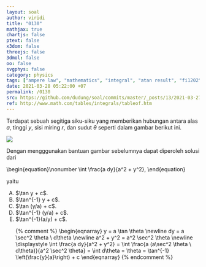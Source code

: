 ```yaml
---
layout: soal
author: viridi
title: "0130"
mathjax: true
chartjs: false
ptext: false
x3dom: false
threejs: false
3dmol: false
oo: false
svgphys: false
category: physics
tags: ["ampere law", "mathematics", "integral", "atan result", "fi1202", "2020-1"]
date: 2021-03-28 05:22:00 +07
permalink: /0130
src: https://github.com/dudung/soal/commits/master/_posts/13/2021-03-27-integral-datan.md
ref: http://www.math.com/tables/integrals/tableof.htm
---
```

Terdapat sebuah segitiga siku-siku yang memberikan hubungan antara alas $a$, tinggi $y$, sisi miring $r$, dan sudut $\theta$ seperti dalam gambar berikut ini.

![]({{site.baseurl}}/assets/img/0/13/0130.png)

Dengan mengggunakan bantuan gambar sebelumnya dapat diperoleh solusi dari

\begin{equation}\nonumber
\int \frac{a dy}{a^2 + y^2},
\end{equation}

yaitu

<ol type="A">
<li>$\tan y + c$.
<li>$\tan^{-1} y + c$.
<li>$\tan (y/a) + c$.
<li>$\tan^{-1} (y/a) + c$.
<li>$\tan^{-1}(a/y) + c$.

{% comment %}
\begin{eqnarray}
y = a \tan \theta \newline
dy = a \sec^2 \theta \ d\theta \newline
a^2 + y^2 = a^2 \sec^2 \theta \newline
\displaystyle \int \frac{a dy}{a^2 + y^2} = \int \frac{a (a\sec^2 \theta \ d\theta)}{a^2 \sec^2 \theta} = \int d\theta = \theta = \tan^{-1} \left(\frac{y}{a}\right) + c
\end{eqnarray}
{% endcomment %}
